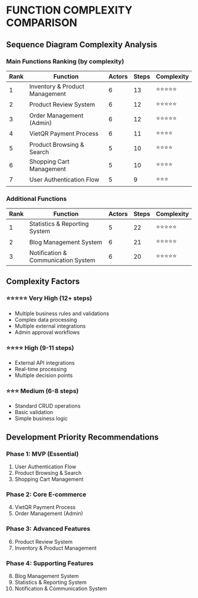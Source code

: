 # FUNCTION COMPLEXITY COMPARISON

## Sequence Diagram Complexity Analysis

### Main Functions Ranking (by complexity)

| Rank | Function | Actors | Steps | Complexity |
|------|----------|--------|-------|------------|
| 1 | Inventory & Product Management | 6 | 13 | ⭐⭐⭐⭐⭐ |
| 2 | Product Review System | 6 | 12 | ⭐⭐⭐⭐⭐ |
| 3 | Order Management (Admin) | 6 | 12 | ⭐⭐⭐⭐⭐ |
| 4 | VietQR Payment Process | 6 | 11 | ⭐⭐⭐⭐ |
| 5 | Product Browsing & Search | 5 | 10 | ⭐⭐⭐⭐ |
| 6 | Shopping Cart Management | 5 | 10 | ⭐⭐⭐⭐ |
| 7 | User Authentication Flow | 5 | 9 | ⭐⭐⭐ |

### Additional Functions

| Rank | Function | Actors | Steps | Complexity |
|------|----------|--------|-------|------------|
| 1 | Statistics & Reporting System | 5 | 22 | ⭐⭐⭐⭐⭐ |
| 2 | Blog Management System | 6 | 21 | ⭐⭐⭐⭐⭐ |
| 3 | Notification & Communication System | 6 | 20 | ⭐⭐⭐⭐⭐ |

## Complexity Factors

### ⭐⭐⭐⭐⭐ Very High (12+ steps)
- Multiple business rules and validations
- Complex data processing
- Multiple external integrations
- Admin approval workflows

### ⭐⭐⭐⭐ High (9-11 steps)
- External API integrations
- Real-time processing
- Multiple decision points

### ⭐⭐⭐ Medium (6-8 steps)
- Standard CRUD operations
- Basic validation
- Simple business logic

## Development Priority Recommendations

### Phase 1: MVP (Essential)
1. User Authentication Flow
2. Product Browsing & Search
3. Shopping Cart Management

### Phase 2: Core E-commerce
4. VietQR Payment Process
5. Order Management (Admin)

### Phase 3: Advanced Features
6. Product Review System
7. Inventory & Product Management

### Phase 4: Supporting Features
8. Blog Management System
9. Statistics & Reporting System
10. Notification & Communication System

